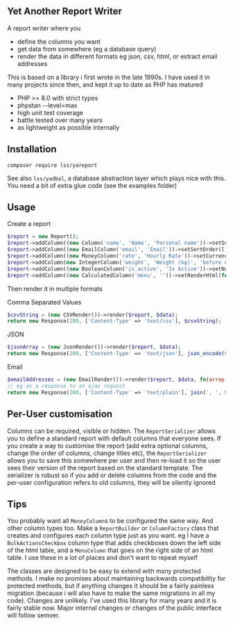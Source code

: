 ## Yet Another Report Writer

A report writer where you

* define the columns you want
* get data from somewhere (eg a database query)
* render the data in different formats eg json, csv, html, or extract email addresses

This is based on a library i first wrote in the late 1990s. I have used it in many projects since then, and kept it up
to date as PHP has matured

* PHP >= 8.0 with strict types
* phpstan --level=max
* high unit test coverage
* battle tested over many years
* as lightweight as possible internally

## Installation

```
composer require lss/yareport
```

See also `lss/yadbal`, a database abstraction layer which plays nice with this. You need a bit of extra glue code (see
the examples folder)

## Usage

Create a report

```php
$report = new Report();
$report->addColumn((new Column('name', 'Name', 'Personal name'))->setSortOrder(['name']));
$report->addColumn((new EmailColumn('email', 'Email'))->setSortOrder(['email']));
$report->addColumn((new MoneyColumn('rate', 'Hourly Rate'))->setCurrencySymbol('$')->setSortOrder(['rate', 'name']));
$report->addColumn(new IntegerColumn('weight', 'Weight (kg)', 'before eating'));
$report->addColumn((new BooleanColumn('is_active', 'Is Active'))->setNoHtml('Nope')->setYesHtml('Yep'));
$report->addColumn((new CalculatedColumn('menu', ''))->setRenderHtml(fn() => '*menu*'));
```

Then render it in multiple formats

Comma Separated Values

```php
$csvString = (new CSVRender())->render($report, $data);
return new Response(200, ['Content-Type' => 'text/csv'], $csvString);
```

JSON

```php
$jsonArray = (new JsonRender())->render($report, $data);
return new Response(200, ['Content-Type' => 'text/json'], json_encode($jsonArray));
```

Email

```php
$emailAddresses = (new EmailRender())->render($report, $data, fn(array $row): string => $row['name'] ?? '');
// eg as a response to an ajax request 
return new Response(200, ['Content-Type' => 'text/plain'], join(', ', $emailAddresses));
```

## Per-User customisation

Columns can be required, visible or hidden. The `ReportSerializer` allows you to define a standard report with default
columns that everyone sees. If you create a way to customise the report (add extra optional columns, change the order of
columns, change titles etc), the `ReportSerializer` allows you to save this somewhere per user and then re-load it so
the user sees their version of the report based on the standard template. The serializer is robust so if you add or
delete columns from the code and the per-user configuration refers to old columns, they will be silently ignored

## Tips

You probably want all `MoneyColumn`s to be configured the same way. And other column types too. Make a `ReportBuilder`
or `ColumnFactory` class that creates and configures each column type just as you want. eg I have
a `BulkActionsCheckbox` column type that adds checkboxes down the left side of the html table, and a `MenuColumn` that
goes on the right side of an html table. I use these in a lot of places and don't want to repeat myself

The classes are designed to be easy to extend with msny protected methods. I make no promises about maintaining
backwards compatibility for protected methods, but if anything changes it should be a fairly painless migration (because
i will also have to make the same migrations in all my code). Changes are unlikely. I've used this library for many
years and it is fairly stable now. Major internal changes or changes of the public interface will follow semver.
